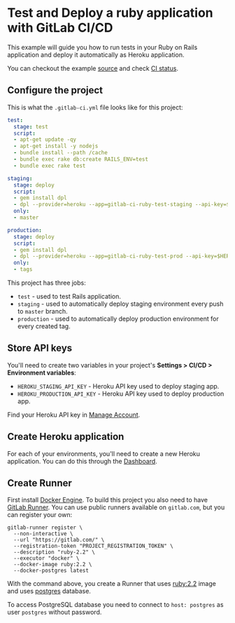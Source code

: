 # Test and Deploy a ruby application with GitLab CI/CD

This example will guide you how to run tests in your Ruby on Rails application and deploy it automatically as Heroku application.

You can checkout the example [source](https://gitlab.com/ayufan/ruby-getting-started) and check [CI status](https://gitlab.com/ayufan/ruby-getting-started/builds?scope=all).

## Configure the project

This is what the `.gitlab-ci.yml` file looks like for this project:

```yaml
test:
  stage: test
  script:
  - apt-get update -qy
  - apt-get install -y nodejs
  - bundle install --path /cache
  - bundle exec rake db:create RAILS_ENV=test
  - bundle exec rake test

staging:
  stage: deploy
  script:
  - gem install dpl
  - dpl --provider=heroku --app=gitlab-ci-ruby-test-staging --api-key=$HEROKU_STAGING_API_KEY
  only:
  - master

production:
  stage: deploy
  script:
  - gem install dpl
  - dpl --provider=heroku --app=gitlab-ci-ruby-test-prod --api-key=$HEROKU_PRODUCTION_API_KEY
  only:
  - tags
```

This project has three jobs:

- `test` - used to test Rails application.
- `staging` - used to automatically deploy staging environment every push to `master` branch.
- `production` - used to automatically deploy production environment for every created tag.

## Store API keys

You'll need to create two variables in your project's **Settings > CI/CD > Environment variables**:

- `HEROKU_STAGING_API_KEY` - Heroku API key used to deploy staging app.
- `HEROKU_PRODUCTION_API_KEY` - Heroku API key used to deploy production app.

Find your Heroku API key in [Manage Account](https://dashboard.heroku.com/account).

## Create Heroku application

For each of your environments, you'll need to create a new Heroku application.
You can do this through the [Dashboard](https://dashboard.heroku.com/).

## Create Runner

First install [Docker Engine](https://docs.docker.com/installation/).
To build this project you also need to have [GitLab Runner](https://about.gitlab.com/gitlab-ci/#gitlab-runner).
You can use public runners available on `gitlab.com`, but you can register your own:

```
gitlab-runner register \
  --non-interactive \
  --url "https://gitlab.com/" \
  --registration-token "PROJECT_REGISTRATION_TOKEN" \
  --description "ruby-2.2" \
  --executor "docker" \
  --docker-image ruby:2.2 \
  --docker-postgres latest
```

With the command above, you create a Runner that uses [ruby:2.2](https://hub.docker.com/r/_/ruby/) image and uses [postgres](https://hub.docker.com/r/_/postgres/) database.

To access PostgreSQL database you need to connect to `host: postgres` as user `postgres` without password.
